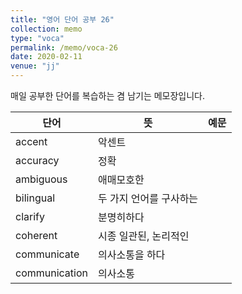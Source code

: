 ```yaml
---
title: "영어 단어 공부 26"
collection: memo
type: "voca"
permalink: /memo/voca-26
date: 2020-02-11
venue: "jj"
---
```


매일 공부한 단어를 복습하는 겸 남기는 메모장입니다.

| 단어            | 뜻   |  예문                                                            |
| --------         | ------ | ------------------------------------------------------------ |
| accent | 악센트 |  |
| accuracy | 정확 |  |
| ambiguous | 애매모호한 |  |
| bilingual | 두 가지 언어를 구사하는 |  |
| clarify | 분명히하다 |  |
| coherent | 시종 일관된, 논리적인 |  |
| communicate | 의사소통을 하다 |  |
| communication | 의사소통 |  |